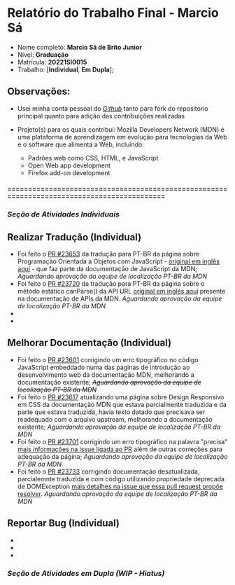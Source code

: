 # Relatório do Trabalho Final - Marcio Sá

* Nome completo: **Marcio Sá de Brito Junior**
* Nível: **Graduação**
* Matrícula: **20221SI0015**
* Trabalho: [**Individual**, **Em Dupla**];

## Observações:

*  Usei minha conta pessoal do _[Github](https://github.com/AlexandrinoMaranhao)_ tanto para fork do repositório principal quanto para adição das contribuições realizadas
*  Projeto(s) para os quais contribuí: Mozilla Developers Network (MDN) é uma plataforma de aprendizagem em evolução para tecnologias da Web e o software que alimenta a Web, incluindo:

   * Padrões web como CSS, HTML, e JavaScript
   * Open Web app development
   * Firefox add-on development

#### ===========================================================================================

### *Seção de Atividades Individuais*

## Realizar Tradução (Individual)

* Foi feito o [PR #23653](https://github.com/mdn/translated-content/pull/23653) da tradução para PT-BR da página sobre Programação Orientada a Objetos com JavaScript - [original em inglês aqui](https://developer.mozilla.org/en-US/docs/Learn/JavaScript/Objects/Object-oriented_programming) - que faz parte da documentação de JavaScript da MDN; *Aguardando aprovação da equipe de localização PT-BR da MDN*
* Foi feito o [PR #23720](https://github.com/mdn/translated-content/pull/23720) da tradução para PT-BR da página sobre o método estático canParse() da API URL [original em inglês aqui](https://developer.mozilla.org/en-US/docs/Web/API/URL/canParse_static) presente na documentação de APIs da MDN. *Aguardando aprovação da equipe de localização PT-BR da MDN*
* <!-- PLACEHOLDER [PR #](). -->
* <!-- PLACEHOLDER [PR #](). -->

## Melhorar Documentação (Individual)

* Foi feito o [PR #23601](https://github.com/mdn/translated-content/pull/23601) corrigindo um erro tipográfico no código JavaScript embeddado numa das páginas de introdução ao desenvolvimento web da documentação MDN, melhorando a documentação existente; *~~Aguardando aprovação da equipe de localização PT-BR da MDN~~*
* Foi feito o [PR #23617](https://github.com/mdn/translated-content/pull/23617) atualizando uma página sobre Design Responsivo em CSS da documentação MDN que estava parcialmente traduzida e da parte que estava traduzida, havia texto datado que precisava ser readequado com o arquivo upstream, melhorando a documentação existente; *Aguardando aprovação da equipe de localização PT-BR da MDN*
* Foi feito o [PR #23701](https://github.com/mdn/translated-content/pull/23701) corrigindo um erro tipográfico na palavra "precisa" [mais informações na issue ligada ao PR](https://github.com/mdn/translated-content/issues/23083) além de outras correções para adequação da página; *Aguardando aprovação da equipe de localização PT-BR da MDN*
* Foi feito o [PR #23733](https://github.com/mdn/translated-content/pull/23733) corrigindo documentação desatualizada, parcialemnte traduzida e com código utilizando propriedade deprecada de DOMException [mais detalhes na issue que essa pull request propõe resolver](https://github.com/mdn/translated-content/issues/18654). *Aguardando aprovação da equipe de localização PT-BR da MDN*

## Reportar Bug (Individual)

* <!-- Foi aberta uma [issue](https://github.com/mauricioaniche/ck/issues/19) para reportar um bug no ao executar a ferramenta CK.-->
* <!-- Foi aberta uma [issue](https://github.com/JabRef/jabref/issues/5100) para reportar um bug na ferramenta JabRef ao editar uma referência. -->
* <!-- PLACEHOLDER [PR #](). -->

### *Seção de Atividades em Dupla (WIP - Hiatus)*
